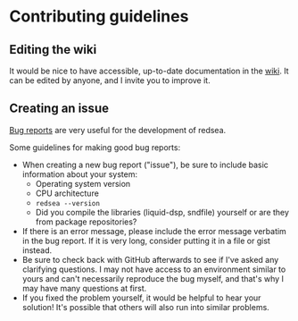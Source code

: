 # Contributing guidelines

## Editing the wiki

It would be nice to have accessible, up-to-date documentation in the
[wiki](https://github.com/windytan/redsea/wiki). It can be edited by
anyone, and I invite you to improve it.

## Creating an issue

[Bug reports](https://github.com/windytan/redsea/issues) are very useful
for the development of redsea.

Some guidelines for making good bug reports:

* When creating a new bug report ("issue"), be sure to include basic
  information about your system:
  * Operating system version
  * CPU architecture
  * `redsea --version`
  * Did you compile the libraries (liquid-dsp, sndfile) yourself or are they
   from package repositories?
* If there is an error message, please include the error message verbatim in
  the bug report. If it is very long, consider putting it in a file or gist
  instead.
* Be sure to check back with GitHub afterwards to see if I've asked any
  clarifying questions. I may not have access to an environment similar to
  yours and can't necessarily reproduce the bug myself, and that's why I
  may have many questions at first.
* If you fixed the problem yourself, it would be helpful to hear your
  solution! It's possible that others will also run into similar problems.
